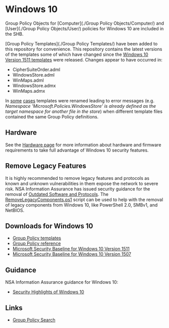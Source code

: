 # Windows 10
Group Policy Objects for [Computer](./Group Policy Objects/Computer/) and [User](./Group Policy Objects/User/) policies for Windows 10 are included in the SHB.

[Group Policy Templates](./Group Policy Templates/) have been added to this repository for convenience. This repository contains the latest versions of the templates some of which have changed since the [Windows 10 Version 1511 templates](https://www.microsoft.com/en-us/download/details.aspx?id=48257) were released. Changes appear to have occurred in:

* CipherSuiteOrder.adml
* WindowsStore.adml 
* WinMaps.adml
* WindowsStore.admx
* WinMaps.admx

In [some](https://support.microsoft.com/en-us/kb/3077013) [cases](https://social.technet.microsoft.com/Forums/office/en-US/b4c68086-d348-45ae-aa48-4bd8fd9c3959/upgrading-central-store-error-message-namespace?forum=winserverGP) templates were renamed leading to error messages (e.g. *Namespace 'Microsoft.Policies.WindowsStore' is already defined as the target namespace for another file in the store*) when different template files contained the same Group Policy definitions.

## Hardware
See the [Hardware page](./../Hardware/README.md) for more information about hardware and firmware requirements to take full advantage of Windows 10 security features.

## Remove Legacy Features
It is highly recommended to remove legacy features and protocols as known and unknown vulnerabilities in them expose the network to severe risk. NSA Information Assurance has issued security guidance for the removal of [Outdated Software and Protocols](https://www.iad.gov/iad/library/ia-advisories-alerts/outdated-software-and-protocols-update.cfm). The [RemoveLegacyComponents.ps1](./Scripts/RemoveLegacyComponents.ps1) script can be used to help with the removal of legacy components from Windows 10, like PowerShell 2.0, SMBv1, and NetBIOS.

## Downloads for Windows 10
* [Group Policy templates](https://www.microsoft.com/en-us/download/details.aspx?id=48257)
* [Group Policy reference](https://www.microsoft.com/en-us/download/details.aspx?id=25250)
* [Microsoft Security Baseline for Windows 10 Version 1511](https://blogs.technet.microsoft.com/secguide/2016/01/22/security-baseline-for-windows-10-v1511-threshold-2-final/)
* [Microsoft Security Baseline for Windows 10 Version 1507](https://blogs.technet.microsoft.com/secguide/2016/01/22/security-baseline-for-windows-10-v1507-build-10240-th1-ltsb-update/)

## Guidance
NSA Information Assurance guidance for Windows 10:
* [Security Highlights of Windows 10](https://www.iad.gov/iad/library/ia-guidance/security-configuration/operating-systems/security-highlights-of-windows-10.cfm)

## Links
* [Group Policy Search](http://gpsearch.azurewebsites.net/)